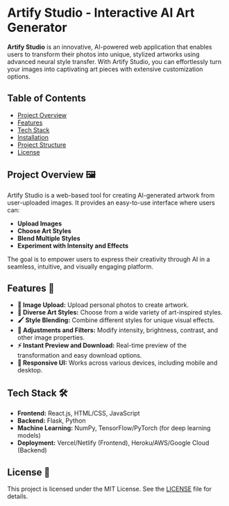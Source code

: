# Artify Studio - Interactive AI Art Generator

**Artify Studio** is an innovative, AI-powered web application that enables users to transform their photos into unique, stylized artworks using advanced neural style transfer. With Artify Studio, you can effortlessly turn your images into captivating art pieces with extensive customization options.

## Table of Contents

- [Project Overview](#project-overview)
- [Features](#features)
- [Tech Stack](#tech-stack)
- [Installation](#installation)
- [Project Structure](#project-structure)
- [License](#license)

## Project Overview 🖼️

Artify Studio is a web-based tool for creating AI-generated artwork from user-uploaded images. It provides an easy-to-use interface where users can:
- **Upload Images**
- **Choose Art Styles**
- **Blend Multiple Styles**
- **Experiment with Intensity and Effects**

The goal is to empower users to express their creativity through AI in a seamless, intuitive, and visually engaging platform.
  
## Features 🌟

- **📸 Image Upload:** Upload personal photos to create artwork.
- **🎨 Diverse Art Styles:** Choose from a wide variety of art-inspired styles.
- **🖌️ Style Blending:** Combine different styles for unique visual effects.
- **🔧 Adjustments and Filters:** Modify intensity, brightness, contrast, and other image properties.
- **⚡ Instant Preview and Download:** Real-time preview of the transformation and easy download options.
- **📱 Responsive UI:** Works across various devices, including mobile and desktop.

## Tech Stack 🛠️

- **Frontend:** React.js, HTML/CSS, JavaScript
- **Backend:** Flask, Python
- **Machine Learning:** NumPy, TensorFlow/PyTorch (for deep learning models)
- **Deployment:** Vercel/Netlify (Frontend), Heroku/AWS/Google Cloud (Backend)


## License 📜

This project is licensed under the MIT License. See the [LICENSE](LICENSE) file for details.
